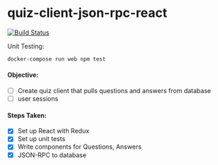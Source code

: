 # quiz-client-json-rpc-react

[![Build Status](https://travis-ci.org/JasonAForral/quiz-client-json-rpc-react.svg?branch=master)](https://travis-ci.org/JasonAForral/quiz-client-json-rpc-react)

Unit Testing:

```bash
docker-compose run web npm test
```

#### Objective:

- [ ] Create quiz client that pulls questions and answers from database
- [ ] user sessions

#### Steps Taken:

- [x] Set up React with Redux
- [x] Set up unit tests
- [x] Write components for Questions, Answers
- [x] JSON-RPC to database 
